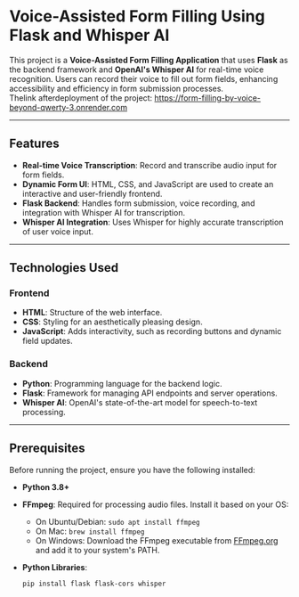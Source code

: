 # Voice-Assisted Form Filling Using Flask and Whisper AI  

This project is a **Voice-Assisted Form Filling Application** that uses **Flask** as the backend framework and **OpenAI's Whisper AI** for real-time voice recognition. Users can record their voice to fill out form fields, enhancing accessibility and efficiency in form submission processes.  
Thelink afterdeployment of the project: https://form-filling-by-voice-beyond-qwerty-3.onrender.com

---

## Features  

- **Real-time Voice Transcription**: Record and transcribe audio input for form fields.  
- **Dynamic Form UI**: HTML, CSS, and JavaScript are used to create an interactive and user-friendly frontend.  
- **Flask Backend**: Handles form submission, voice recording, and integration with Whisper AI for transcription.  
- **Whisper AI Integration**: Uses Whisper for highly accurate transcription of user voice input.  

---

## Technologies Used  

### Frontend  
- **HTML**: Structure of the web interface.  
- **CSS**: Styling for an aesthetically pleasing design.  
- **JavaScript**: Adds interactivity, such as recording buttons and dynamic field updates.  

### Backend  
- **Python**: Programming language for the backend logic.  
- **Flask**: Framework for managing API endpoints and server operations.  
- **Whisper AI**: OpenAI's state-of-the-art model for speech-to-text processing.  

---

## Prerequisites  

Before running the project, ensure you have the following installed:  

- **Python 3.8+**  
- **FFmpeg**: Required for processing audio files. Install it based on your OS:  
  - On Ubuntu/Debian: `sudo apt install ffmpeg`  
  - On Mac: `brew install ffmpeg`  
  - On Windows: Download the FFmpeg executable from [FFmpeg.org](https://ffmpeg.org/) and add it to your system's PATH.  

- **Python Libraries**:  
  ```bash
  pip install flask flask-cors whisper
